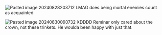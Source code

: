 ![Pasted image 20240828203712](content/Pictures/Pasted%20image%2020240828203712.png)
LMAO does being mortal enemies count as acquainted

![Pasted image 20240830090732](content/Pictures/Pasted%20image%2020240830090732.png)
XDDDD Reminar only cared about the crown, not these trinkets. He woulda been happy with just that.